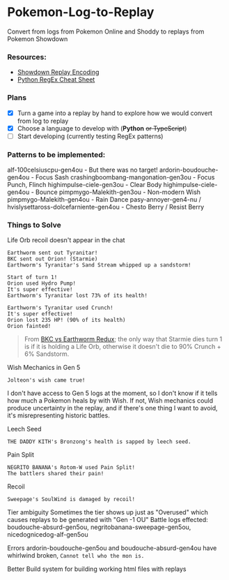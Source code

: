 # Pokemon-Log-to-Replay
Convert from logs from Pokemon Online and Shoddy to replays from Pokemon Showdown

### Resources:
- [Showdown Replay Encoding](https://github.com/smogon/pokemon-showdown/blob/master/sim/SIM-PROTOCOL.md)
- [Python RegEx Cheat Sheet](https://www.geeksforgeeks.org/python-regex-cheat-sheet/)

### Plans
- [x] Turn a game into a replay by hand to explore how we would convert from log to replay
- [x] Choose a language to develop with (**Python** ~~or TypeScript~~)
- [ ] Start developing (currently testing RegEx patterns)

### Patterns to be implemented:

alf-100celsiuscpu-gen4ou - But there was no target!
ardorin-boudouche-gen4ou - Focus Sash
crashingboombang-mangonation-gen3ou - Focus Punch, Flinch
highimpulse-ciele-gen3ou - Clear Body
highimpulse-ciele-gen4ou - Bounce
pimpmygo-Malekith-gen3ou - Non-modern Wish
pimpmygo-Malekith-gen4ou - Rain Dance
pasy-annoyer-gen4-nu / hvislysettaross-dolcefarniente-gen4ou - Chesto Berry / Resist Berry


### Things to Solve

Life Orb recoil doesn't appear in the chat
```
Earthworm sent out Tyranitar!
BKC sent out Orion! (Starmie)
Earthworm's Tyranitar's Sand Stream whipped up a sandstorm!

Start of turn 1!
Orion used Hydro Pump!
It's super effective!
Earthworm's Tyranitar lost 73% of its health!

Earthworm's Tyranitar used Crunch!
It's super effective!
Orion lost 235 HP! (90% of its health)
Orion fainted!
```
> From [BKC vs Earthworm Redux](https://www.smogon.com/forums/threads/past-gen-battle-logs.3483431); the only way that Starmie dies turn 1 is if it is holding a Life Orb, otherwise it doesn't die to 90% Crunch + 6% Sandstorm.

Wish Mechanics in Gen 5
```
Jolteon's wish came true!
```
I don't have access to Gen 5 logs at the moment, so I don't know if it tells how much a Pokemon heals by with Wish. If not, Wish mechanics could produce uncertainty in the replay, and if there's one thing I want to avoid, it's misrepresenting historic battles.

Leech Seed
```
THE DADDY KITH's Bronzong's health is sapped by leech seed.
```
Pain Split
```
NEGRITO BANANA's Rotom-W used Pain Split!
The battlers shared their pain!
```

Recoil
```
Sweepage's SoulWind is damaged by recoil!
```

Tier ambiguity
Sometimes the tier shows up just as "Overused" which causes replays to be generated with "Gen -1 OU"
Battle logs effected: boudouche-absurd-gen5ou, negritobanana-sweepage-gen5ou, nicedognicedog-alf-gen5ou

Errors
ardorin-boudouche-gen5ou and boudouche-absurd-gen4ou have whirlwind broken, `Cannot tell who the mon is.`

Better Build system for building working html files with replays
